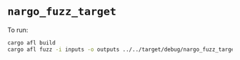 # `nargo_fuzz_target`

To run:

```bash
cargo afl build
cargo afl fuzz -i inputs -o outputs ../../target/debug/nargo_fuzz_target
```
